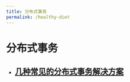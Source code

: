 ```yaml
---
title: 分布式事务
permalink: /healthy-diet
---
```

# 分布式事务
- ## [几种常见的分布式事务解决方案](2019/12/16/healthy-diet-medical-recipe.html)